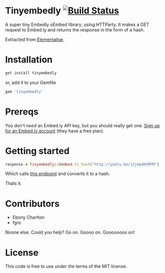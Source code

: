# Tinyembedly [![Build Status](https://secure.travis-ci.org/dies-el/tinyembedly.png)](http://travis-ci.org/dies-el/tinyembedly)

A super tiny Embedly oEmbed library, using HTTParty. It makes a GET request to Embed.ly and returns the response in the form of a hash.

Extracted from [Elementalise](http://elementalise.com).

# Installation

```ruby
get install tinyembedly
```

or, add it to your Gemfile

```ruby
gem 'tinyembedly'
```

# Prereqs

You don't _need_ an Embed.ly API key, but you should really get one. [Sign up for an Embed.ly account](http://embed.ly/pricing) (they have a free plan).

# Getting started

```ruby
response = Tinyembedly::Oembed.to_hash("http://youtu.be/12jmp4KVRPM")
```

Which calls [this endpoint](http://api.embed.ly/1/oembed?url=http://youtu.be/12jmp4KVRPM) and converts it to a hash.

Thats it.

# Contributors

- Ebony Charlton
- fgro

Noone else. Could you help? Go on. Goooo on. Goooooooo on!

# License

This code is free to use under the terms of the MIT license.
